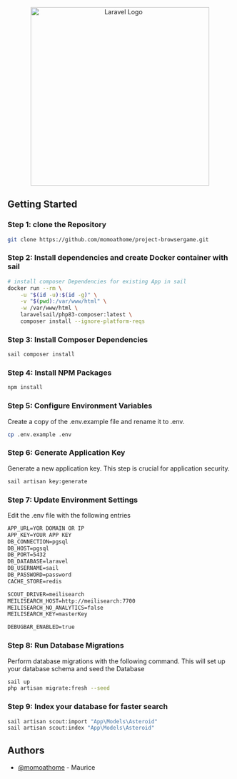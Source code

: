 <p align="center"><a href="https://laravel.com" target="_blank"><img src="https://raw.githubusercontent.com/laravel/art/master/logo-lockup/5%20SVG/2%20CMYK/1%20Full%20Color/laravel-logolockup-cmyk-red.svg" width="400" alt="Laravel Logo"></a></p>

## Getting Started

### Step 1: clone the Repository

``` bash
git clone https://github.com/momoathome/project-browsergame.git
```

### Step 2: Install dependencies and create Docker container with sail

``` bash
# install composer Dependencies for existing App in sail
docker run --rm \
    -u "$(id -u):$(id -g)" \
    -v "$(pwd):/var/www/html" \
    -w /var/www/html \
    laravelsail/php83-composer:latest \
    composer install --ignore-platform-reqs
```

### Step 3: Install Composer Dependencies 

``` bash
sail composer install
```

### Step 4: Install NPM Packages

``` bash
npm install
```

### Step 5: Configure Environment Variables

Create a copy of the .env.example file and rename it to .env.

``` bash
cp .env.example .env
```

### Step 6: Generate Application Key

Generate a new application key. This step is crucial for application security.

``` bash
sail artisan key:generate   
```

### Step 7: Update Environment Settings

Edit the .env file with the following entries

``` md
APP_URL=YOR DOMAIN OR IP
APP_KEY=YOUR APP KEY
DB_CONNECTION=pgsql
DB_HOST=pgsql
DB_PORT=5432
DB_DATABASE=laravel
DB_USERNAME=sail
DB_PASSWORD=password
CACHE_STORE=redis

SCOUT_DRIVER=meilisearch
MEILISEARCH_HOST=http://meilisearch:7700
MEILISEARCH_NO_ANALYTICS=false
MEILISEARCH_KEY=masterKey

DEBUGBAR_ENABLED=true
```

### Step 8: Run Database Migrations

Perform database migrations with the following command. This will set up your database schema and seed the Database

``` bash
sail up
php artisan migrate:fresh --seed
```

### Step 9: Index your database for faster search

``` bash
sail artisan scout:import "App\Models\Asteroid"
sail artisan scout:index "App\Models\Asteroid"
```

## Authors

- [@momoathome](https://github.com/momoathome) - Maurice
